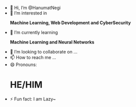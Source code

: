 - 👋 Hi, I’m @HanumatNegi
- 👀 I’m interested in <p color="Red"><b>Machine Learning, Web Development and CyberSecurity</b></p>
- 🌱 I’m currently learning <p color="Cyan"><b>Machine Learning and Neural Networks</b></p>
- 💞️ I’m looking to collaborate on ...
- 📫 How to reach me ...
- 😄 Pronouns: <h1>HE/HIM</h2>
- ⚡ Fun fact: I am Lazy~

<!---
HanumatNegi/HanumatNegi is a ✨ special ✨ repository because its `README.md` (this file) appears on your GitHub profile.
You can click the Preview link to take a look at your changes.
--->
